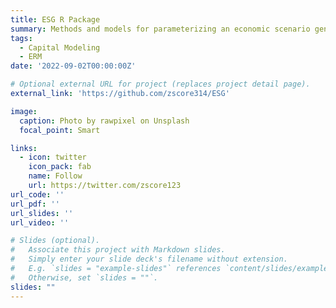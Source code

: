 ```yaml
---
title: ESG R Package
summary: Methods and models for parameterizing an economic scenario generator
tags:
  - Capital Modeling
  - ERM
date: '2022-09-02T00:00:00Z'

# Optional external URL for project (replaces project detail page).
external_link: 'https://github.com/zscore314/ESG'

image:
  caption: Photo by rawpixel on Unsplash
  focal_point: Smart

links:
  - icon: twitter
    icon_pack: fab
    name: Follow
    url: https://twitter.com/zscore123
url_code: ''
url_pdf: ''
url_slides: ''
url_video: ''

# Slides (optional).
#   Associate this project with Markdown slides.
#   Simply enter your slide deck's filename without extension.
#   E.g. `slides = "example-slides"` references `content/slides/example-slides.md`.
#   Otherwise, set `slides = ""`.
slides: ""
---
```


